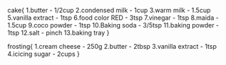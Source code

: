 
cake{
1.butter - 1/2cup
2.condensed milk - 1cup
3.warm milk - 1.5cup
5.vanilla extract - 1tsp
6.food color RED - 3tsp
7.vinegar - 1tsp
8.maida - 1.5cup
9.coco powder - 1tsp
10.Baking soda - 3/5tsp
11.baking powder - 1tsp
12.salt - pinch
13.baking tray 
}

frosting{
    1.cream cheese - 250g
    2.butter - 2tbsp
    3.vanilla extract - 1tsp
    4.icicing sugar - 2cups
}

